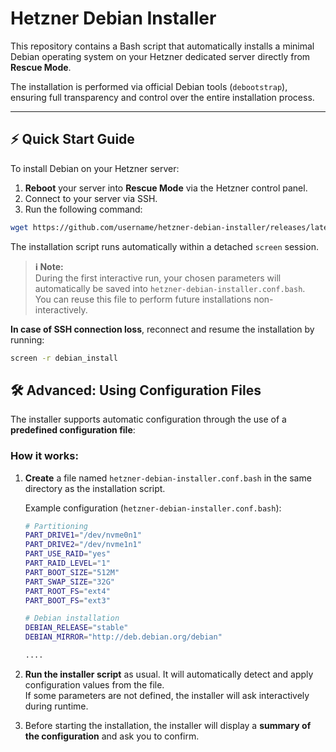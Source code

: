 # Hetzner Debian Installer

This repository contains a Bash script that automatically installs a minimal Debian operating system on your Hetzner dedicated server directly from **Rescue Mode**.

The installation is performed via official Debian tools (`debootstrap`), ensuring full transparency and control over the entire installation process.

---

## ⚡ Quick Start Guide

To install Debian on your Hetzner server:

1. **Reboot** your server into **Rescue Mode** via the Hetzner control panel.
2. Connect to your server via SSH.
3. Run the following command:
```bash
wget https://github.com/username/hetzner-debian-installer/releases/latest/download/hetzner-debian-installer.bash && chmod +x hetzner-debian-installer.bash && ./hetzner-debian-installer.bash
```

The installation script runs automatically within a detached `screen` session.

> **ℹ️ Note:**  
> During the first interactive run, your chosen parameters will automatically be saved into `hetzner-debian-installer.conf.bash`.  
> You can reuse this file to perform future installations non-interactively.

**In case of SSH connection loss**, reconnect and resume the installation by running:
```bash
screen -r debian_install
```

## 🛠 Advanced: Using Configuration Files

The installer supports automatic configuration through the use of a **predefined configuration file**:

### How it works:

1. **Create** a file named `hetzner-debian-installer.conf.bash` in the same directory as the installation script.

   Example configuration (`hetzner-debian-installer.conf.bash`):

   ```bash
   # Partitioning
   PART_DRIVE1="/dev/nvme0n1"
   PART_DRIVE2="/dev/nvme1n1"
   PART_USE_RAID="yes"
   PART_RAID_LEVEL="1"
   PART_BOOT_SIZE="512M"
   PART_SWAP_SIZE="32G"
   PART_ROOT_FS="ext4"
   PART_BOOT_FS="ext3"

   # Debian installation
   DEBIAN_RELEASE="stable"
   DEBIAN_MIRROR="http://deb.debian.org/debian"

   ....
   
   ```

2. **Run the installer script** as usual. It will automatically detect and apply configuration values from the file.  
   If some parameters are not defined, the installer will ask interactively during runtime.

3. Before starting the installation, the installer will display a **summary of the configuration** and ask you to confirm.

